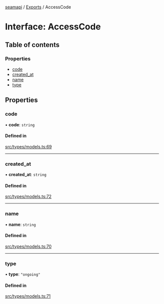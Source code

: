 [seamapi](../README.md) / [Exports](../modules.md) / AccessCode

# Interface: AccessCode

## Table of contents

### Properties

- [code](AccessCode.md#code)
- [created\_at](AccessCode.md#created_at)
- [name](AccessCode.md#name)
- [type](AccessCode.md#type)

## Properties

### code

• **code**: `string`

#### Defined in

[src/types/models.ts:69](https://github.com/hello-seam/seamapi-javascript/blob/main/src/types/models.ts#L69)

___

### created\_at

• **created\_at**: `string`

#### Defined in

[src/types/models.ts:72](https://github.com/hello-seam/seamapi-javascript/blob/main/src/types/models.ts#L72)

___

### name

• **name**: `string`

#### Defined in

[src/types/models.ts:70](https://github.com/hello-seam/seamapi-javascript/blob/main/src/types/models.ts#L70)

___

### type

• **type**: ``"ongoing"``

#### Defined in

[src/types/models.ts:71](https://github.com/hello-seam/seamapi-javascript/blob/main/src/types/models.ts#L71)
